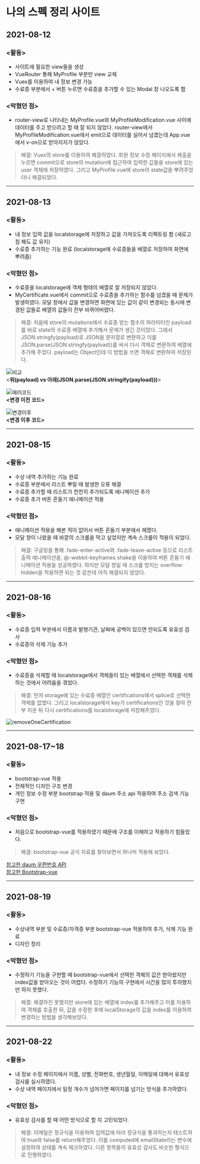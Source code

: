# 나의 스펙 정리 사이트

## 2021-08-12
### <활동>
- 사이트에 필요한 view들을 생성
- VueRouter 통해 MyProfile 부분만 view 교체
- Vuex를 이용하여 내 정보 변경 가능
- 수료증 부분에서 + 버튼 누르면 수료증을 추가할 수 있는 Modal 창 나오도록 함

### <막혔던 점>
- router-view로 나타내는 MyProfile.vue와 MyProfileModification.vue 사이에 데이터를 주고 받으려고 할 때 잘 되지 않았다. router-view에서 MyProfileModification.vue에서 emit으로 데이터를 실어서 넘겼는데 App.vue에서 v-on으로 받아지지가 않았다.
> 해결: Vuex의 store를 이용하여 해결하였다. 회원 정보 수정 페이지에서 제출을 누르면 commit으로 store의 mutation에 접근하여 입력한 값들을 store에 있는 user 객체에 저장하였다. 그리고 MyProfile.vue에 store의 state값을 뿌려주었더니 해결되었다.
___

## 2021-08-13
### <활동>
- 내 정보 입력 값을 localstorage에 저장하고 값을 가져오도록 리팩토링 함 (새로고침 해도 값 유지)
- 수료증 추가하는 기능 완료 (localstorage에 수료증들을 배열로 저장하여 화면에 뿌려줌)


### <막혔던 점>
- 수료증을 localstorage에 객체 형태의 배열로 잘 저장되지 않았다.
- MyCertificate.vue에서 commit으로 수료증을 추가하는 함수를 넘겼을 때 문제가 발생하였다. 모달 창에서 값을 변경하면 화면에 있는 값이 같이 변경되는 동시에 변경된 값들로 배열의 값들이 전부 바뀌어버렸다.

> 해결: 처음에 store의 mutations에서 수료증 받는 함수의 파라미터인 payload를 바로 state의 수료증 배열에 추가해서 문제가 생긴 것이었다. 그래서 JSON.stringfy(payload)로 JSON을 문자열로 변환하고 이를 JSON.parse(JSON.stringfy(payload))를 써서 다시 객체로 변환하여 배열에 추가해 주었다. payload는 Object인데 이 방법을 쓰면 객체로 변환하여 저장된다.


![비교](https://user-images.githubusercontent.com/52418706/129346415-4413898f-6150-474a-989d-c4287405826f.JPG)  
<**위(payload) vs 아래(JSON.parse(JSON.stringify(payload)))**>


![에러코드](https://user-images.githubusercontent.com/52418706/129344854-b9b32d19-be1c-4663-a6f3-ac716c4581eb.JPG)  
**<변경 이전 코드>**


![변경이후](https://user-images.githubusercontent.com/52418706/129345817-0fef881d-bf8c-4dc7-992a-a77fd0cd5197.JPG)  
**<변경 이후 코드>**
___

## 2021-08-15
### <활동>
- 수상 내역 추가하는 기능 완료
- 수료증 부분에서 리스트 뿌릴 때 발생한 오류 해결
- 수료증 추가할 때 리스트가 천천히 추가되도록 애니메이션 추가
- 수료증 추가 버튼 흔들기 애니메이션 적용


### <막혔던 점>
- 애니메이션 적용을 해본 적이 없어서 버튼 흔들기 부분에서 헤맸다.
- 모달 창이 나왔을 때 바깥의 스크롤을 막고 싶었지만 계속 스크롤이 적용이 되었다.

> 해결: 구글링을 통해 .fade-enter-active와 .fade-leave-active 등으로 리스트 출력 애니메이션을, @-webkit-keyframes shake을 이용하여 버튼 흔들기 애니메이션 적용을 성공하였다. 하지만 모달 창일 때 스크롤 방지는 overflow: hidden을 적용하면 되는 것 같은데 아직 해결되지 않았다.
___

## 2021-08-16
### <활동>
- 수료증 입력 부분에서 이름과 발행기관, 날짜에 공백이 있으면 안되도록 유효성 검사
- 수료증의 삭제 기능 추가


### <막혔던 점>
- 수료증을 삭제할 때 localstorage에서 객체들이 있는 배열에서 선택한 객체를 삭제하는 것에서 어려움을 겪었다.

> 해결: 먼저 storage에 있는 수료증 배열인 certifications에서 splice로 선택한 객체를 없앴다. 그리고 localstorage에서 key가 certifications인 것을 찾아 전부 지운 뒤 다시 certifications를 localstorage에 저장해주었다.

![removeOneCertification](https://user-images.githubusercontent.com/52418706/129534759-448dfedf-d3ab-45b5-8541-93b35e945dd6.JPG)

___

## 2021-08-17~18
### <활동>
- bootstrap-vue 적용
- 전체적인 디자인 구조 변경
- 개인 정보 수정 부분 bootstrap 적용 및 daum 주소 api 적용하여 주소 검색 기능 구현


### <막혔던 점>
- 처음으로 bootstrap-vue를 적용하였기 때문에 구조를 이해하고 적용하기 힘들었다.

> 해결: bootstrap-vue 공식 자료를 찾아보면서 하나씩 적용해 보았다.

[참고한 daum 우편번호 API](https://postcode.map.daum.net/guide)  
[참고한 Bootstrap-vue](https://bootstrap-vue.org/)

___

## 2021-08-19
### <활동>
- 수상내역 부분 및 수료증/자격증 부분 bootstrap-vue 적용하여 추가, 삭제 기능 완료
- 디자인 정리

### <막혔던 점>
- 수정하기 기능을 구현할 때 bootstrap-vue에서 선택한 객체의 값은 받아왔지만 index값을 받아오는 것이 어렵다. 수정하기 기능의 구현에서 시간을 많이 투자했지만 하지 못했다.

> 해결: 해결하진 못했지만 store에 있는 배열에 index를 추가해주고 이를 이용하여 객체를 호출한 뒤, 값을 수정한 후에 localStorage의 값을 index를 이용하여 변경하는 방법을 생각해보았다. 

___

## 2021-08-22
### <활동>
- 내 정보 수정 페이지에서 이름, 성별, 전화번호, 생년월일, 이메일에 대해서 유효성 검사를 실시하였다.
- 수상 내역 페이지에서 일정 개수가 넘어가면 페이지를 넘기는 방식을 추가하였다.

### <막혔던 점>
- 유효성 검사를 할 때 어떤 방식으로 할 지 고민되었다.

> 해결: 이메일은 정규식을 이용하여 입력값에 따라 정규식을 통과하는지 테스트하여 true와 false를 return해주었다. 이를 computed에 emailState라는 변수에 설정하여 상태를 계속 체크하였다. 다른 항목들의 유효성 검사도 비슷한 형식으로 진행하였다.